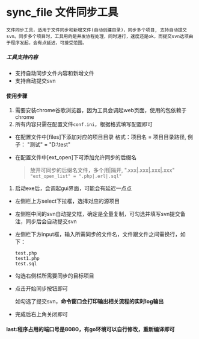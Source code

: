 # sync_file 文件同步工具

   	文件同步工具，适用于文件同步和新增文件(自动创建目录)，同步多个项目, 支持自动提交svn。同步多个项目时，工具用的是并发协程处理，同时进行，速度还是ok，而提交svn选项由于程序发起，会有点延迟，可接受范围。 

##### 工具支持内容

- 支持自动同步文件内容和新增文件
- 支持自动提交svn

#### 使用步骤

1. 需要安装chrome谷歌浏览器，因为工具会调起web页面，使用的包依赖于chrome   
2. 所有内容只需在配置文件`conf.ini`，根据格式填写配置即可

- 在配置文件中[files]下添加对应的项目目录
  格式：项目名 = 项目目录路径, 例子： "测试" = "D:\test"

- 在配置文件中[ext_open]下可添加允许同步的后缀名

  > 放开可同步的后缀名文件，多个用|隔开, ".xxx|.xxx|.xxx|.xxx"  
  > `"ext_open_list" = ".php|.erl|.sql"`

1. 启动exe后，会调起gui界面，可能会有延迟一点点

- 左侧栏上方select下拉框，选择对应的源项目

- 左侧栏中间的svn自动提交框，确定是全量复制，可勾选并填写svn提交备注，同步后会自动提交svn

- 左侧栏下方input框，输入所需同步的文件名，文件跟文件之间需换行，如下：

  ```
  test.php
  test1.php
  test.sql
  ```

- 勾选右侧栏所需要同步的目标项目

- 点击开始同步按钮即可

  如勾选了提交svn，**命令窗口会打印输出相关流程的实时log输出**

- 完成后右上角关闭即可

#### last:程序占用的端口号是8080，有go环境可以自行修改，重新编译即可